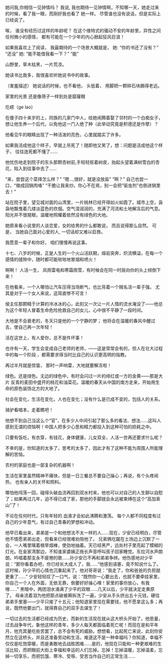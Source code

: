 她问我,你相信一见钟情吗？
我说, 我也期待一见钟情啊，不知哪一天，她走过来的时候，看了我一眼，而刚好我也看了
她一样。 尽管谁也没有说话，但是实际上已经说了。



唉， 谁没有经历过这样的年龄呢？ 在这个维特式的骚动不安的年龄里，异性之间
任何微小的感情， 都有可能在一个少年的内心掀起狂风巨浪！



如果我喜欢上了阅读，
我最期待的一个场景大概就是，
她: “你的书还了没有？”
“还没”
她: “能不能借我看一下？”
“能”


山野里，草木枯黑，一片荒凉。

她读书比我多，我很喜欢听她说书中的故事。

（害羞描述）
她说话的时候，也不看他， 头低着， 用脚把一颗碎石块踢得老远。


家里的光景 还是像筛子一样到处是窟窿眼


圪崂（ge lao）

在傻子四十来岁的上，同族的几家门中人，给她闹腾着娶了邻村的一个白痴女子，
想让他生养一个后代，以免他这一门人绝了种（此举动究竟是积德还是作孽）？

他看见牛的眼睛出现了一种活泼的亮色，心里就踏实了许多。


如果我活成他这个样子，早就上吊死了！随即他又笑了，想：问题是活成他这个样子，
往往连死都不懂了......

他忧伤地走到院子的东头那颗杏树前,手轻轻抠着树皮，抬起头望着满树雪白的杏花，陷入到往事中去了......

“来，尝尝这个菜择怎么样？”
“嗯...,很好，就是没放盐”
“啊？” 自己也尝一口，“做成回锅肉咯”
“干脆让我来炒。你心不在焉，别一会把“驱虫剂”也倒进锅里去！”

站在院子里，望见城对面的山湾里，一片桃林已经开得如火如霞了。城市上空，袅袅地飘曳着几缕淡蓝色的炊烟。空气湿润润的，充满了河流和土地解冻后的气息。阳光并不很晃眼，温暖地照耀着依然没有绿色的大地。

她原来看小说里的人谈恋爱，女的给男的什么都敢说， 而且说得那么自然。 
可是， 当她自己面对心爱的人, 一切话却又难以启唇。

我愿意一辈子和你好。 咱们慢慢再说这事。


十七、八岁的时候，正是人生的一个火山活跃期，熔岩突奔，炽流横溢，在每一个感情的缝隙中，随时都可能咝咝地冒烟和喷火！

啊啊！ 人活一生， 风雨雷电和寒霜雨雪，有时候会在同一时辰向你的头上倾倒下来！

在他看来，一个人哪怕让汽车压得当场断气，也比背着一个贼名活一辈子强。 尤其是对于一个女人来说，这简直惨不可言！

侯主任那颗精于计算的冷冰冰的心，此刻又一次让一片人情的烫水淹没了——他总为这个年轻人冒着生命危险抢救自己的女儿，心中很不平静了一段时间。

大地是不会衰老的，冬天只是他的一个宁静的梦； 他将会在温暖的春风中醒过去，使自己再一次年轻！

活在这世上，有人爱你，总不是件坏事！

也许有一天，学生会变成自己老师的老师，——这是常常会有的，但人在壮大过程中的每一个阶段
，都需要求得当时比自己的认识更高明的指教。

再过半月就是惊蛰， 那时一声响雷，大地就要解冻啦！

绿色。还是绿色。无边的绿色中，有时会闪过一片的绯红或一方的金黄——那是大片
反青的麦田中盛开的桃花和油菜花。温暖的春天从中国的南方走来，开始用生命的原色装饰北方的大地了。

社会在变化，生活在变化，人也在变化；没有什么是已成不变的，包括人的关系。

骑驴看唱本，走着瞧吧！

他想不到自己当这么个“官”，在多少人中间引起了那么多的看法、想法......这叫人感到无谓的烦恼啊！中国人把多少心思和精力都投入到这种可怕的损耗之中。

只要有饭吃，有衣穿，有钱花，身体健康，儿女双全，人活一世再还要求什么呢？

不幸的是，你知道的太多了，思考的太多了，因此才有了这种不能为周围人所能理解的苦恼。

农村的家庭也是一部复杂的机器啊！

生活在家里虽然精神不痛快，但是一日三餐总不要自己操心；再说，有个头疼闹热，
也有亲人的关怀和照料。

哪怕他闯荡一回，碰得头破血流再回到双水村来，他也可以对自己的人生聊以自慰了；如果再过几年，迫不得已成了家，那他的手脚就会永远被束缚在这个“高加索山”了！

不论在任何时代，只有年轻的 血液才会如此沸腾和激荡。
每个人都不同程度有过自己的少年意气，有过自己青春的梦想和冲动。


他早已看出来，弟弟是一个和他想法不太一样的人……现在，少安已经明白，尽管他不情愿弟弟出走，但看来已经很难劝阻他了。
兄弟俩圪蹴在土场边上沉默了一会，一人嘴里噙着根旱烟棒，使劲地抽着。天已经黑严，远处村子里亮起了模糊的灯光。在金家湾那边，不知谁家婆姨正拖长声音呼叫孩子回家睡觉。东拉河水声朗朗，吟唱着那支永不疲倦的歌……孙少安已不再和弟弟争辨。他伤感地对少平说：“那你看着办吧，你已经长大成人了，我……”他感到语塞，竟不知说什么了。
这时候，孙少平的心情也沉重起来了。他对哥哥说：“我走了，你和爸爸的负担就更重了……”
少安轻轻叹了一口气，说：“既然你一心要出去，也就不要牵挂家里，你自己一个人在外面，无依无靠，倒要好好操心哩！家里的事你放心，有我哩……”
黑暗中，两团泪水涌满了少平的双眼……几天以后，少平就决定走黄原了。
母亲流着泪为他把那点破被褥拆洗了一遍，少安从手头挤出五十元钱，硬往弟弟手里塞——少平只接了十五元；他知道家里现在需要钱，他不愿拿这么多；再说，既然他要出门，就得靠自己的双手去谋生了！


一切过去的生活都已经成为历史，而新的生活现在就从这大桥头开始了。他思量，过去战争年代，象他这样的青年，多少人每天都面临着死亡呢！而现在是和平年月，他充其量吃些苦罢了，总不会有死的威胁。想想看，比起死亡来说，此刻你安然立在这桥头，并且还准备劳动和生活，难道这不是一种幸福吗？你知道，幸福不仅仅是吃饱穿暖，而是勇敢地去战胜困难……是的，他现在只能和一种更艰难的生活比较，而把眼前大街上幸福和幸运的人们忘掉。忘掉！忘掉温暖，忘掉温柔，忘掉一切享乐，而把饥饿、寒冷、受辱、受苦当作自己的正常生活……